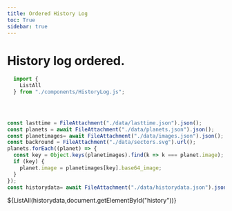 ```yaml
---
title: Ordered History Log
toc: True
sidebar: true
---
```

# History log ordered.
```js
  import {
    ListAll
  } from "./components/HistoryLog.js";
  
```

```js


const lasttime = FileAttachment("./data/lasttime.json").json();
const planets = await FileAttachment("./data/planets.json").json();
const planetimages= await FileAttachment("./data/images.json").json();
const backround = FileAttachment("./data/sectors.svg").url();
planets.forEach((planet) => {
  const key = Object.keys(planetimages).find(k => k === planet.image);
  if (key) {
    planet.image = planetimages[key].base64_image;
  }
});
const historydata= await FileAttachment("./data/historydata.json").json();
```


<div id="history">
${ListAll(historydata,document.getElementById("history"))}
</div>